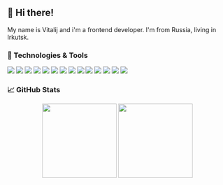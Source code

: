 ## 👋 Hi there! 

My name is Vitalij and i'm a frontend developer. I'm from Russia, living in Irkutsk.

### 🔧 Technologies & Tools

![](https://img.shields.io/badge/HTML-informational?style=flat-square&logo=html5&logoColor=ffffff&color=E44D26)
![](https://img.shields.io/badge/CSS-informational?style=flat-square&logo=css3&logoColor=ffffff&color=25A1E1)
![](https://img.shields.io/badge/JavaScript-informational?style=flat-square&logo=javascript&logoColor=323330&color=f0db4f)
![](https://img.shields.io/badge/TypeScript-informational?style=flat-square&logo=typescript&logoColor=ffffff&color=007acc)
![](https://img.shields.io/badge/Webpack-informational?style=flat-square&logo=webpack&logoColor=ffffff&color=1c78c0)
![](https://img.shields.io/badge/React-informational?style=flat-square&logo=react&logoColor=ffffff&color=066d89)
![](https://img.shields.io/badge/React%20Native-informational?style=flat-square&logo=react&logoColor=36dff8&color=2d415c)
![](https://img.shields.io/badge/Node.JS-informational?style=flat-square&logo=node.js&logoColor=ffffff&color=3c873a)
![](https://img.shields.io/badge/C%20Sharp-informational?style=flat-square&logo=c-sharp&logoColor=8993be&color=2B2E3A)
![](https://img.shields.io/badge/PHP-informational?style=flat-square&logo=php&logoColor=8993be&color=2B2E3A)
![](https://img.shields.io/badge/MySQL-informational?style=flat-square&logo=mysql&logoColor=ffffff&color=007D7D)
![](https://img.shields.io/badge/VS%20Code-informational?style=flat-square&logo=visual-studio-code&logoColor=white&color=007acc)
![](https://img.shields.io/badge/Git-informational?style=flat-square&logo=git&logoColor=ffffff&color=bc4420)
![](https://img.shields.io/badge/Figma-informational?style=flat-square&logo=figma&logoColor=ffffff&color=5551ff)

### 📈 GitHub Stats

<div align="center">
  <img height="170em" src="https://github-readme-stats.vercel.app/api?username=crashmax-dev&layout=compact&hide_title=true&show_icons=true&theme=white&icon_color=2a84ea&hide_border=true&bg_color=00000000&text_color=2a84ea" />
  <img height="170em" src="https://github-readme-stats.vercel.app/api/top-langs/?username=crashmax-dev&layout=compact&hide_title=true&theme=white&icon_color=2a84ea&hide_border=true&bg_color=00000000&text_color=2a84ea" />
</div>
